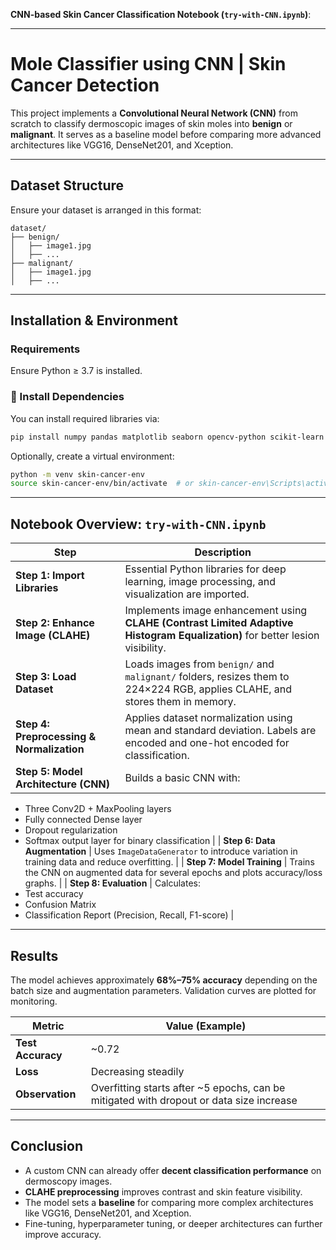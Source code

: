  **CNN-based Skin Cancer Classification Notebook (`try-with-CNN.ipynb`)**:

---

# Mole Classifier using CNN | Skin Cancer Detection

This project implements a **Convolutional Neural Network (CNN)** from scratch to classify dermoscopic images of skin moles into **benign** or **malignant**. It serves as a baseline model before comparing more advanced architectures like VGG16, DenseNet201, and Xception.

---

## Dataset Structure

Ensure your dataset is arranged in this format:

```
dataset/
├── benign/
│   ├── image1.jpg
│   ├── ...
├── malignant/
│   ├── image1.jpg
│   ├── ...
```

---

## Installation & Environment

### Requirements

Ensure Python ≥ 3.7 is installed.

### 🔧 Install Dependencies

You can install required libraries via:

```bash
pip install numpy pandas matplotlib seaborn opencv-python scikit-learn tensorflow pillow
```

Optionally, create a virtual environment:

```bash
python -m venv skin-cancer-env
source skin-cancer-env/bin/activate  # or skin-cancer-env\Scripts\activate (Windows)
```

---

## Notebook Overview: `try-with-CNN.ipynb`

| Step | Description |
|------|-------------|
| **Step 1: Import Libraries** | Essential Python libraries for deep learning, image processing, and visualization are imported. |
| **Step 2: Enhance Image (CLAHE)** | Implements image enhancement using **CLAHE (Contrast Limited Adaptive Histogram Equalization)** for better lesion visibility. |
| **Step 3: Load Dataset** | Loads images from `benign/` and `malignant/` folders, resizes them to 224×224 RGB, applies CLAHE, and stores them in memory. |
| **Step 4: Preprocessing & Normalization** | Applies dataset normalization using mean and standard deviation. Labels are encoded and one-hot encoded for classification. |
| **Step 5: Model Architecture (CNN)** | Builds a basic CNN with:
  - Three Conv2D + MaxPooling layers
  - Fully connected Dense layer
  - Dropout regularization
  - Softmax output layer for binary classification |
| **Step 6: Data Augmentation** | Uses `ImageDataGenerator` to introduce variation in training data and reduce overfitting. |
| **Step 7: Model Training** | Trains the CNN on augmented data for several epochs and plots accuracy/loss graphs. |
| **Step 8: Evaluation** | Calculates:
  - Test accuracy
  - Confusion Matrix
  - Classification Report (Precision, Recall, F1-score) |

---

## Results

The model achieves approximately **68%–75% accuracy** depending on the batch size and augmentation parameters. Validation curves are plotted for monitoring.

| Metric        | Value (Example)     |
|---------------|---------------------|
| **Test Accuracy** | ~0.72               |
| **Loss**          | Decreasing steadily |
| **Observation**   | Overfitting starts after ~5 epochs, can be mitigated with dropout or data size increase |

---

## Conclusion

- A custom CNN can already offer **decent classification performance** on dermoscopy images.
- **CLAHE preprocessing** improves contrast and skin feature visibility.
- The model sets a **baseline** for comparing more complex architectures like VGG16, DenseNet201, and Xception.
- Fine-tuning, hyperparameter tuning, or deeper architectures can further improve accuracy.

